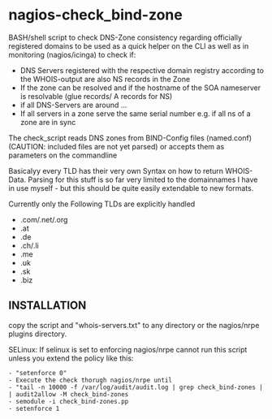# nagios-check_bind-zone

BASH/shell script to check DNS-Zone consistency regarding officially registered domains to be used as a quick helper on the CLI as well as in monitoring (nagios/icinga) to check if:

- DNS Servers registered with the respective domain registry according to the WHOIS-output are also NS records in the Zone
- If the zone can be resolved and if the hostname of the SOA nameserver is resolvable (glue records/ A records for NS)
- if all DNS-Servers are around ...
- If all servers in a zone serve the same serial number e.g. if all ns of a zone are in sync

The check_script reads DNS zones from BIND-Config files (named.conf) (CAUTION: included files are not yet parsed) or accepts them as parameters on the commandline

Basicalyy every TLD has their very own Syntax on how to return WHOIS-Data. Parsing for this stuff is so far very limited to the 
domainnames I have in use myself - but this should be quite easily extendable to new formats.

Currently only the Following TLDs are explicitly handled
 
 - .com/.net/.org
 - .at
 - .de
 - .ch/.li
 - .me
 - .uk
 - .sk
 - .biz
 
 
 
 ## INSTALLATION
 
 copy the script and "whois-servers.txt" to any directory or the nagios/nrpe plugins directory.
 
 SELinux:
  If selinux is set to enforcing nagios/nrpe cannot run this script unless you extend the policy like this:
  
    - "setenforce 0"
    - Execute the check thorugh nagios/nrpe until 
    - "tail -n 10000 -f /var/log/audit/audit.log | grep check_bind-zones | | audit2allow -M check_bind-zones
    - semodule -i check_bind-zones.pp
    - setenforce 1


 
